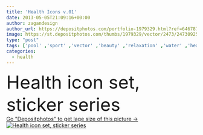```yaml
---
title: 'Health Icons v.01'
date: 2013-05-05T21:09:16+00:00
author: zagandesign
author_url: https://depositphotos.com/portfolio-1979329.html?ref=64678756
image: https://st.depositphotos.com/thumbs/1979329/vector/2473/24730925/api_thumb_450.jpg?forcejpeg=true
type: "post"
tags: ['pool' ,'sport' ,'vector' ,'beauty' ,'relaxation' ,'water' ,'health' ,'diet' ,'solar' ,'medical' ,'symbol' ,'icon' ,'stickers' ,'heart' ,'pc' ,'measure' ,'balance' ,'weight' ,'bottle' ,'spa' ,'fitness' ,'gym' ,'exercise' ,'sportsman' ,'tablet' ,'run' ,'icons' ,'soccer' ,'swimming' ,'running' ,'meter' ,'squash' ,'barbell' ,'muscle' ,'tan' ,'series' ,'massage' ,'yoga' ,'pictorial' ,'tennis' ,'hydrate' ,'and' ,'sticker' ,'Joga' ,'towels' ,'tumbling' ,'brine' ,'piscine' ,'icon set' ,'jumping rope' ]
categories: 
  - health
---
```

<div aling="center">
            <font size="60"> Health icon set, sticker series</font>   
</div>
<div>
    <a href='https://depositphotos.com/24730925/stock-illustration-health-icons-v-01.html?ref=64678756' target=_blank > Go "Depositphotos" to get lage size of this picture ->
        <img href='https://depositphotos.com/24730925/stock-illustration-health-icons-v-01.html?ref=64678756' src='https://st.depositphotos.com/1979329/2473/v/950/depositphotos_24730925-stock-illustration-health-icons-v-01.jpg?forcejpeg=true' alt='Health icon set, sticker series' >
    </a>
</div>

